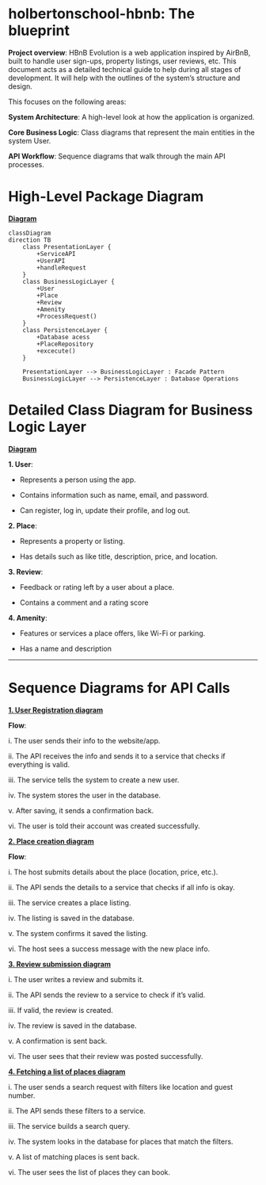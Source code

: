 # holbertonschool-hbnb: The blueprint

 **Project overview**: HBnB Evolution is a web application inspired by AirBnB, built to handle user sign-ups, property listings, user reviews, etc. This document acts as a detailed technical guide to help during all stages of development. It will help with the  outlines of the system’s structure and design.

 This focuses on the following areas:

**System Architecture**: A high-level look at how the application is organized.

**Core Business Logic**: Class diagrams that represent the main entities in the system User.

**API Workflow**: Sequence diagrams that walk through the main API processes.

# High-Level Package Diagram

<a href="https://github.com/Paola-cmyk/holbertonschool-hbnb/blob/main/part1/high_lvl_package.md" target="_blank">**Diagram**</a>

``` mermaid 
classDiagram
direction TB
    class PresentationLayer {
	    +ServiceAPI
	    +UserAPI
	    +handleRequest
    }
    class BusinessLogicLayer {
	    +User
	    +Place
	    +Review
	    +Amenity
	    +ProcessRequest()
    }
    class PersistenceLayer {
	    +Database acess
	    +PlaceRepository
	    +excecute()
    }

    PresentationLayer --> BusinessLogicLayer : Facade Pattern
    BusinessLogicLayer --> PersistenceLayer : Database Operations
```


# Detailed Class Diagram for Business Logic Layer

<a href= "https://github.com/Paola-cmyk/holbertonschool-hbnb/blob/main/part1/business_logic_layer.mmd" target="_blank">**Diagram**</a>

**1. User**:
    
- Represents a person using the app.

- Contains information such as name, email, and password.

- Can register, log in, update their profile, and log out.

**2. Place**:

- Represents a property or listing.

- Has details such as like title, description, price, and location.

**3. Review**:
- Feedback or rating left by a user about a place.

- Contains a comment and a rating score

**4. Amenity**:
- Features or services a place offers, like Wi-Fi or parking.

- Has a name and description




---
# Sequence Diagrams for API Calls
<a href= "https://github.com/Paola-cmyk/holbertonschool-hbnb/blob/main/part1/user_registration.mmd" target="_blank">**1. User Registration diagram**</a>

**Flow**: 

i. The user sends their info to the website/app.

ii. The API receives the info and sends it to a service that checks if everything is valid.

iii. The service tells the system to create a new user.

iv. The system stores the user in the database.

v. After saving, it sends a confirmation back.

vi. The user is told their account was created successfully.

<a href= "https://github.com/Paola-cmyk/holbertonschool-hbnb/blob/main/part1/place_creation.mmd" target="_blank">**2. Place creation diagram**</a>

**Flow**:

i. The host submits details about the place (location, price, etc.).

ii. The API sends the details to a service that checks if all info is okay.

iii. The service creates a place listing.

iv. The listing is saved in the database.

v. The system confirms it saved the listing.

vi. The host sees a success message with the new place info.

<a href= "https://github.com/Paola-cmyk/holbertonschool-hbnb/blob/main/part1/review_submission.mmd" target="_blank">**3. Review submission diagram**</a>

i. The user writes a review and submits it.

ii. The API sends the review to a service to check if it’s valid.

iii. If valid, the review is created.

iv. The review is saved in the database.

v. A confirmation is sent back.

vi. The user sees that their review was posted successfully.

<a href= "https://github.com/Paola-cmyk/holbertonschool-hbnb/blob/main/part1/fetching_list.mmd" target="_blank">**4. Fetching a list of places diagram**</a>

i. The user sends a search request with filters like location and guest number.

ii. The API sends these filters to a service.

iii. The service builds a search query.

iv. The system looks in the database for places that match the filters.

v. A list of matching places is sent back.

vi. The user sees the list of places they can book.
